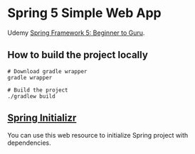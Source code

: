 # Spring 5 Simple Web App
Udemy [Spring Framework 5: Beginner to Guru](https://www.udemy.com/course/spring-framework-5-beginner-to-guru/).

## How to build the project locally

```
# Download gradle wrapper
gradle wrapper

# Build the project
./gradlew build
```

## [Spring Initializr](https://start.spring.io)
You can use this web resource to initialize Spring project with dependencies. 